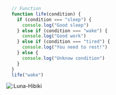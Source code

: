 ```javascript
  // Function
  function life(condition) {
    if (condition === "sleep") {
      console.log("Good sleep")
    } else if (condition === "wake") {
      console.log("Good work")
    } else if (condition === "tired") {
      console.log("You need to rest!")
    } else {
      console.log("Unknow condition")
    }
  }
  life("wake")
```

![:Luna-Hibiki](https://count.getloli.com/get/@:Luna-Hibiki)
